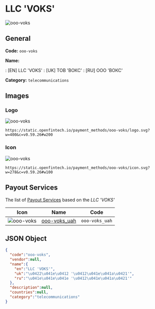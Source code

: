 
# LLC 'VOKS' 
![ooo-voks](https://static.openfintech.io/payment_methods/ooo-voks/logo.svg?w=400&c=v0.59.26#w200)  

## General 
**Code:** `ooo-voks` 
 
**Name:** 
 
:	[EN] LLC 'VOKS' 
:	[UK] ТОВ 'ВОКС' 
:	[RU] ООО 'ВОКС' 
 
**Category:** `telecommunications` 
 

## Images 

### Logo 
![ooo-voks](https://static.openfintech.io/payment_methods/ooo-voks/logo.svg?w=400&c=v0.59.26#w200)  

```
https://static.openfintech.io/payment_methods/ooo-voks/logo.svg?w=400&c=v0.59.26#w200
```  

### Icon 
![ooo-voks](https://static.openfintech.io/payment_methods/ooo-voks/icon.svg?w=278&c=v0.59.26#w100)  

```
https://static.openfintech.io/payment_methods/ooo-voks/icon.svg?w=278&c=v0.59.26#w100
```  

## Payout Services 
 
The list of [Payout Services](/payout-services/) based on the _LLC 'VOKS'_ 

|Icon|Name|Code| 
|:---:|:---:|:---:| 
|![ooo-voks](https://static.openfintech.io/payout_methods/ooo-voks/icon.png?w=278&c=v0.59.26#w40) |[ooo-voks_uah](/payout-services/ooo-voks_uah/)|`ooo-voks_uah`| 
 

## JSON Object 

```json
{
  "code":"ooo-voks",
  "vendor":null,
  "name":{
    "en":"LLC 'VOKS'",
    "uk":"\u0422\u041e\u0412 '\u0412\u041e\u041a\u0421'",
    "ru":"\u041e\u041e\u041e '\u0412\u041e\u041a\u0421'"
  },
  "description":null,
  "countries":null,
  "category":"telecommunications"
}
```  
